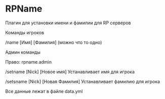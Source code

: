 # RPName
Плагин для установки имени и фамилии для RP серверов

Команды игроков

/name [Имя] [Фамилия] (можно что то одно)

Админ команды

Право: rpname.admin

/setname [Nick] [Новое имя] Устанавливает имя для игрока

/setsname [Nick] [Новая Фамилия] Устанавливает фамилию для игрока

Все данные лежат в файле data.yml 

